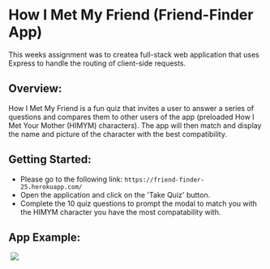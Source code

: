 # How I Met My Friend (Friend-Finder App)
This weeks assignment was to createa full-stack web application that uses Express to handle the routing of client-side requests.
​
## Overview: 

How I Met My Friend is a fun quiz that invites a user to answer a series of questions and compares them to other users of the app (preloaded How I Met Your Mother (HIMYM) characters). The app will then match and display the name and picture of the character with the best compatibility.

## Getting Started:

* Please go to the following link: `https://friend-finder-25.herokuapp.com/` 
* Open the application and click on the 'Take Quiz' button.
* Complete the 10 quiz questions to prompt the modal to match you with the HIMYM character you have the most compatability with.

## App Example:
​
<a href="https://friend-finder-25.herokuapp.com/" target="_blank">
   <img src="app\public\example.PNG.">
</a>



